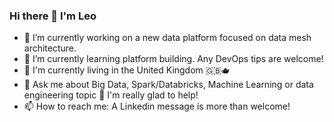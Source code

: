 ### Hi there 👋 I'm Leo

- 🔭 I’m currently working on a new data platform focused on data mesh architecture.
- 🌱 I’m currently learning platform building. Any DevOps tips are welcome!
- :compass: I'm currently living in the United Kingdom :gb::teapot:
- 💬 Ask me about Big Data, Spark/Databricks, Machine Learning or data engineering topic :tea: I'm really glad to help! 
- 📫 How to reach me: A Linkedin message is more than welcome! 


